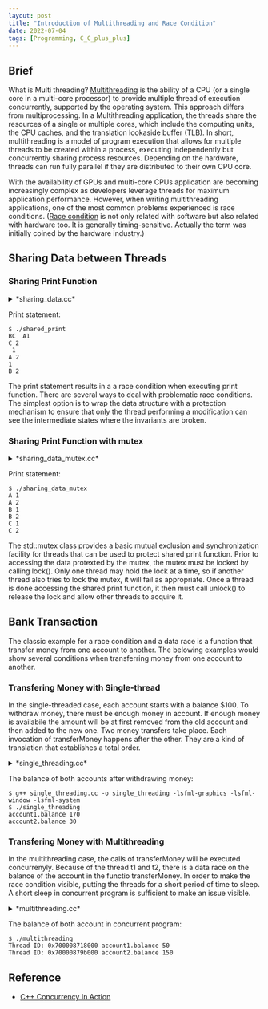 ```yaml
---
layout: post
title: "Introduction of Multithreading and Race Condition"
date: 2022-07-04
tags: [Programming, C_C_plus_plus]
---
```


## Brief ##

What is Multi threading? [Multithreading][multithread] is the ability of a CPU (or a single core in a multi-core processor) to provide multiple thread of execution concurrently, supported by the operating system. This approach differs from multiprocessing. In a Multithreading application, the threads share the resources of a single or multiple cores, which include the computing units, the CPU caches, and the translation lookaside buffer (TLB). In short, multithreading is a model of program execution that allows for multiple threads to be created within a process, executing independently but concurrently sharing process resources. Depending on the hardware, threads can run fully parallel if they are distributed to their own CPU core.

With the availability of GPUs and multi-core CPUs application are becoming increasingly complex as developers leverage threads for maximum application performance. However, when writing multithreading applications, one of the most common problems experienced is race conditions. ([Race condition][race] is not only related with software but also related with hardware too. It is generally timing-sensitive. Actually the term was initially coined by the hardware industry.)

## Sharing Data between Threads ##

### Sharing Print Function  ###

<details markdown=block>
<summary markdown=span>*sharing_data.cc*</summary>
<div class="language-shell highlighter-rouge"><pre class="highlight"><code class="hljs ruby"><span class="nb" style="font-size: 80%">#include &lt;iostream&gt;
#include &lt;thread&gt;
using namespace std;
// shared print function for cout
void shared_print(char c, int v) {
        cout &lt;&lt; c &lt;&lt; " "&lt;&lt; v &lt;&lt; "\n";
}
// function for sequence
void foo(char d, int a) {
        for (int i = 1; i &lt;= a; i++) {
                shared_print(d, i);
        }
}
int main()
{
        thread th2(foo, 'A', 2); // child thread - 1
        thread th3(foo, 'B', 2); // child thread - 2
        thread th4(foo, 'C', 2); // child thread - 3
        th2.join(); // main thread, waits for child to finish
        th3.join(); // main thread, waits for child to finish
        th4.join(); // main thread, waits for child to finish
        return 0;
}</span></code></pre></div></details>

Print statement:
```
$ ./shared_print
BC  A1
C 2
 1
A 2
1
B 2
```

The print statement results in a a race condition when executing print function. There are several ways to deal with problematic race conditions. The simplest option is to wrap the data structure with a protection mechanism to ensure that only the thread performing a modification can see the intermediate states where the invariants are broken.

### Sharing Print Function with mutex ###
<details markdown=block>
<summary markdown=span>*sharing_data_mutex.cc*</summary>
<div class="language-shell highlighter-rouge"><pre class="highlight"><code class="hljs ruby"><span class="nb" style="font-size: 80%">#include &lt;iostream&gt;
#include &lt;thread&gt;
#include $lt;mutex&gt;
using namespace std;
// mutex used to lock other threads from gaining access to shared resource
mutex m_mutex;
// shared print function for cout
void shared_print(char c, int v) {
        m_mutex.lock(); // locks other threads from using resource, uncomment to see ipc sequence complications
        cout &lt;&lt; c &lt;&lt; " "&lt;&lt; v &lt;&lt; "\n";
        m_mutex.unlock(); // unlocks resource so that another thread can have access, uncomment to see ipc sequence complications
}
// function for sequence
void foo(char d, int a) {
        for (int i = 1; i &lt;= a; i++) {
                shared_print(d, i);
        }
}
int main()
{
        thread th2(foo, 'A', 2); // child thread - 1
        thread th3(foo, 'B', 2); // child thread - 2
        thread th4(foo, 'C', 2); // child thread - 3
        th2.join(); // main thread, waits for child to finish
        th3.join(); // main thread, waits for child to finish
        th4.join(); // main thread, waits for child to finish
        return 0;
}</span></code></pre></div></details>

Print statement:
```
$ ./sharing_data_mutex
A 1
A 2
B 1
B 2
C 1
C 2
```

The std::mutex class provides a basic mutual exclusion and synchronization facility for threads that can be used to protect shared print function. Prior to accessing the data protexted by the mutex, the mutex must be locked by calling lock(). Only one thread may hold the lock at a time, so if another thread also tries to lock the mutex, it will fail as appropriate. Once a thread is done accessing the shared print function, it then must call unlock() to release the lock and allow other threads to acquire it.

## Bank Transaction ##

The classic example for a race condition and a data race is a function that transfer money from one account to another. The belowing examples would show several conditions when transferring money from one account to another.

### Transfering Money with Single-thread ###

In the single-threaded case, each account starts with a balance $100. To withdraw money, there must be enough money in account. If enough money is availabile the amount will be at first removed from the old account and then added to the new one. Two money transfers take place. Each invocation of transferMoney happens after the other. They are a kind of translation that establishes a total order.

<details markdown=block>
<summary markdown=span>*single_threading.cc*</summary>
<div class="language-shell highlighter-rouge"><pre class="highlight"><code class="hljs ruby"><span class="nb" style="font-size: 80%">#include &lt;iostream&gt;
struct Account {
    /* data */
    int balance = 100;
};
void transferMoney(int amount, Account& from, Account& to)
{
    if(from.balance >= amount) {
        from.balance -= amount;
        to.balance += amount;
    }
}
int main(int argc, char *argv[])
{
    Account account1;
    Account account2;
    transferMoney(50, account1, account2);
    transferMoney(120, account2, account1);
    std::cout &lt;&lt; "account1.balance " &lt;&lt; account1.balance &lt;&lt; std::endl;
    std::cout &lt;&lt; "account2.balance " &lt;&lt; account2.balance &lt;&lt; std::endl;
}</span></code></pre></div></details>

The balance of both accounts after withdrawing money:

```
$ g++ single_threading.cc -o single_threading -lsfml-graphics -lsfml-window -lsfml-system
$ ./single_threading
account1.balance 170
account2.balance 30
```

### Transfering Money with Multithreading ###

In the multithreading case, the calls of transferMoney will be executed concurrenyly. Because of the thread t1 and t2, there is a data race on the balance of the account in the functio transferMoney. In order to make the race condition visible, putting the threads for a short period of time to sleep. A short sleep in concurrent program is sufficient to make an issue visible.

<details markdown=block>
<summary markdown=span>*multithreading.cc*</summary>
<div class="language-shell highlighter-rouge"><pre class="highlight"><code class="hljs ruby"><span class="nb" style="font-size: 80%">#include &lt;iostream&gt;
#include &lt;thread&gt;
#include &lt;chrono&gt;
struct Account {
    /* data */
    int balance = 100;
};
void transferMoney(int amount, Account& from, Account& to)
{
    using namespace std::chrono_literals;
    if(from.balance &gt;= amount) {
        from.balance -= amount;
        std::this_thread::sleep_for(1ns); // execute concurrently
        to.balance += amount;
    }
}
int main(int argc, char *argv[])
{
    Account account1;
    Account account2;
    std::thread t1(transferMoney, 50, std::ref(account1), std::ref(account2));
    std::thread::id t1_id = t1.get_id();
    std::thread t2(transferMoney, 120, std::ref(account2), std::ref(account1));
    std::thread::id t2_id = t2.get_id();
    t1.join();
    t2.join();
    std::cout &lt;&lt; "Thread ID: " &lt;&lt; t1_id &lt;&lt; " account1.balance " &lt;&lt; account1.balance &lt;&lt; std::endl;
    std::cout &lt;&lt; "Thread ID: "&lt;&lt; t2_id &lt;&lt;" account2.balance " &lt;&lt; account2.balance &lt;&lt; std::endl;
}</span></code></pre></div></details>

The balance of both account in concurrent program: 
```
$ ./multithreading
Thread ID: 0x700008718000 account1.balance 50
Thread ID: 0x70000879b000 account2.balance 150
```

## Reference ##

+ [C++ Concurrency In Action](https://www.amazon.com/C-Concurrency-Action-Practical-Multithreading/dp/1933988770)

[multithread]:https://en.wikipedia.org/wiki/Multithreading_(computer_architecture) "https://en.wikipedia.org/wiki/Multithreading_(computer_architecture)"

[race]:https://en.wikipedia.org/wiki/Race_condition "https://en.wikipedia.org/wiki/Race_condition"
